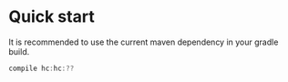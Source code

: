 # Quick start

It is recommended to use the current maven dependency in your gradle build.


```groovy
compile hc:hc:??
```